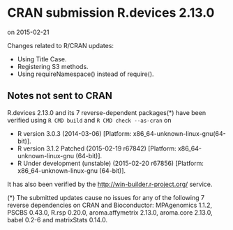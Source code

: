 # CRAN submission R.devices 2.13.0
on 2015-02-21

Changes related to R/CRAN updates:

* Using Title Case.
* Registering S3 methods.
* Using requireNamespace() instead of require().


## Notes not sent to CRAN
R.devices 2.13.0 and its 7 reverse-dependent packages(*) have been verified using `R CMD build` and `R CMD check --as-cran` on

* R version 3.0.3 (2014-03-06) [Platform: x86_64-unknown-linux-gnu(64-bit)].
* R version 3.1.2 Patched (2015-02-19 r67842) [Platform: x86_64-unknown-linux-gnu (64-bit)].
* R Under development (unstable) (2015-02-20 r67856) [Platform: x86_64-unknown-linux-gnu (64-bit)].

It has also been verified by the <http://win-builder.r-project.org/> service.

(*) The submitted updates cause no issues for any of the following 7 reverse dependencies on CRAN and Bioconductor: MPAgenomics 1.1.2, PSCBS 0.43.0, R.rsp 0.20.0, aroma.affymetrix 2.13.0, aroma.core 2.13.0, babel 0.2-6 and matrixStats 0.14.0.
